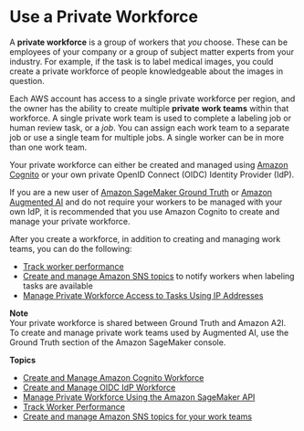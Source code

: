 # Use a Private Workforce<a name="sms-workforce-private"></a>

 A **private workforce** is a group of workers that *you* choose\. These can be employees of your company or a group of subject matter experts from your industry\. For example, if the task is to label medical images, you could create a private workforce of people knowledgeable about the images in question\. 

Each AWS account has access to a single private workforce per region, and the owner has the ability to create multiple **private** **work teams** within that workforce\. A single private work team is used to complete a labeling job or human review task, or a *job*\. You can assign each work team to a separate job or use a single team for multiple jobs\. A single worker can be in more than one work team\. 

Your private workforce can either be created and managed using [Amazon Cognito](https://docs.aws.amazon.com/cognito/latest/developerguide/what-is-amazon-cognito.html) or your own private OpenID Connect \(OIDC\) Identity Provider \(IdP\)\. 

If you are a new user of [Amazon SageMaker Ground Truth](https://docs.aws.amazon.com/sagemaker/latest/dg/sms.html) or [Amazon Augmented AI](https://docs.aws.amazon.com/sagemaker/latest/dg/a2i-use-augmented-ai-a2i-human-review-loops.html) and do not require your workers to be managed with your own IdP, it is recommended that you use Amazon Cognito to create and manage your private workforce\. 

After you create a workforce, in addition to creating and managing work teams, you can do the following: 
+ [Track worker performance](https://docs.aws.amazon.com/sagemaker/latest/dg/workteam-private-tracking.html)
+ [Create and manage Amazon SNS topics](https://docs.aws.amazon.com/sagemaker/latest/dg/sms-workforce-management-private-sns.html) to notify workers when labeling tasks are available
+ [Manage Private Workforce Access to Tasks Using IP Addresses](https://docs.aws.amazon.com/sagemaker/latest/dg/sms-workforce-management-private-api.html)

**Note**  
Your private workforce is shared between Ground Truth and Amazon A2I\. To create and manage private work teams used by Augmented AI, use the Ground Truth section of the Amazon SageMaker console\. 

**Topics**
+ [Create and Manage Amazon Cognito Workforce](sms-workforce-private-use-cognito.md)
+ [Create and Manage OIDC IdP Workforce](sms-workforce-private-use-oidc.md)
+ [Manage Private Workforce Using the Amazon SageMaker API](sms-workforce-management-private-api.md)
+ [Track Worker Performance](workteam-private-tracking.md)
+ [Create and manage Amazon SNS topics for your work teams](sms-workforce-management-private-sns.md)